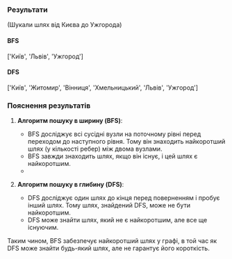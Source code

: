 ### Результати
(Шукали шлях від Києва до Ужгорода)
#### BFS
 ['Київ', 'Львів', 'Ужгород']
#### DFS
 ['Київ', 'Житомир', 'Вінниця', 'Хмельницький', 'Львів', 'Ужгород']

### Пояснення результатів

1.  **Алгоритм пошуку в ширину (BFS)**:
    
    -   BFS досліджує всі сусідні вузли на поточному рівні перед переходом до наступного рівня. Тому він знаходить найкоротший шлях (у кількості ребер) між двома вузлами.
    -   BFS завжди знаходить шлях, якщо він існує, і цей шлях є найкоротшим.
    - 
2.  **Алгоритм пошуку в глибину (DFS)**:
    
    -   DFS досліджує один шлях до кінця перед поверненням і пробує інший шлях. Тому шлях, знайдений DFS, може не бути найкоротшим.
    -   DFS може знайти шлях, який не є найкоротшим, але все ще існуючим.

Таким чином, BFS забезпечує найкоротший шлях у графі, в той час як DFS може знайти будь-який шлях, але не гарантує його короткість.
